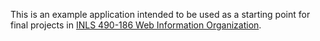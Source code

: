 This is an example application intended to be used as a starting point for
final projects in [INLS 490-186 Web Information Organization](http://aeshin.org/teaching/inls-490-186/2012/sp/).
